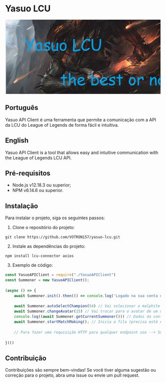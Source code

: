 # Yasuo LCU

![banner](/images/banner.png)
## Português
Yasuo API Client é uma ferramenta que permite a comunicação com a API da LCU do League of Legends de forma fácil e intuitiva.
## English
Yasuo API Client is a tool that allows easy and intuitive communication with the League of Legends LCU API.

## Pré-requisitos

- Node.js v12.18.3 ou superior;
- NPM v6.14.6 ou superior.

## Instalação

Para instalar o projeto, siga os seguintes passos:

1. Clone o repositório do projeto:
```
git clone https://github.com/VOTRON157/yasuo-lcu.git
```
2. Instale as dependências do projeto:
```
npm install lcu-connector axios
```
3. Exemplo de código:

```js
const YasuoAPIClient = require("./YasuoAPIClient")
const Summoner = new YasuoAPIClient();

(async () => {
    await Summoner.init().then(() => console.log('Logado na sua conta do LoL, ja pode começar a usar os metodos. / Logged in to your LoL account, you can now start using the methods'))
    
    await Summoner.autoSelectChampion(54) // Vai selecionar o malphite (no funciona no modo "as cegas")
    await Summoner.changeAvatar(15) // Vai trocar para o avatar de um minion (roxo)
    console.log((await Summoner.getCurrentSummoner())) // Dados da conta atual
    await Summoner.startMatchMaking(); // Inicia a fila (precisa está em um saguão para funcionar, caso contrario retornara um erro)
    
    // Para fazer uma requisição HTTP para qualquer endpoint use --> Summoner.request(...)

})()
```

## Contribuição
Contribuições são sempre bem-vindas! Se você tiver alguma sugestão ou correção para o projeto, abra uma issue ou envie um pull request.